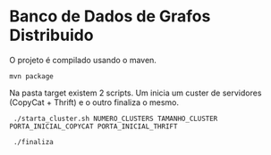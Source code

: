 <h1>Banco de Dados de Grafos Distribuido</h1>

O projeto é compilado usando o maven.

<code>mvn package</code>

Na pasta target existem 2 scripts. Um inicia um custer de servidores (CopyCat + Thrift) e o outro finaliza o mesmo.

<code> ./starta_cluster.sh NUMERO_CLUSTERS TAMANHO_CLUSTER PORTA_INICIAL_COPYCAT PORTA_INICIAL_THRIFT </code>

<code> ./finaliza </code>